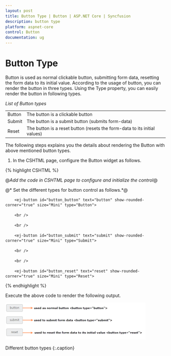 ```yaml
---
layout: post
title: Button Type | Button | ASP.NET Core | Syncfusion
description: button type
platform: aspnet-core
control: Button
documentation: ug
---
```


# Button Type

Button is used as normal clickable button, submitting form data, resetting the form data to its initial value. According to the usage of button, you can render the button in three types. Using the Type property, you can easily render the button in following types.

_List of Button types_

<table>
<tr>
<td>
Button</td><td>
The button is a clickable button </td></tr>
<tr>
<td>
Submit</td><td>
The button is a submit button (submits form-data) </td></tr>
<tr>
<td>
Reset</td><td>
The button is a reset button (resets the form-data to its initial values)</td></tr>
</table>


The following steps explains you the details about rendering the Button with above mentioned button types.

1. In the CSHTML page, configure the Button widget as follows.

{% highlight CSHTML %}


@*Add the code in CSHTML page to configure and initialize the control*@


@* Set the different types for button control as follows.*@

<div class="control">

        <ej-button id="button_button" text="button" show-rounded-corner="true" size="Mini" type="Button">

        <br />

        <br />

        <ej-button id="button_submit" text="submit" show-rounded-corner="true" size="Mini" type="Submit">

        <br />

        <br />

        <ej-button id="button_reset" text="reset" show-rounded-corner="true" size="Mini" type="Reset">
</div>

{% endhighlight  %}

Execute the above code to render the following output.

![](Button-Type_images/Button-Type_img1.png)

Different button types
{:.caption}
